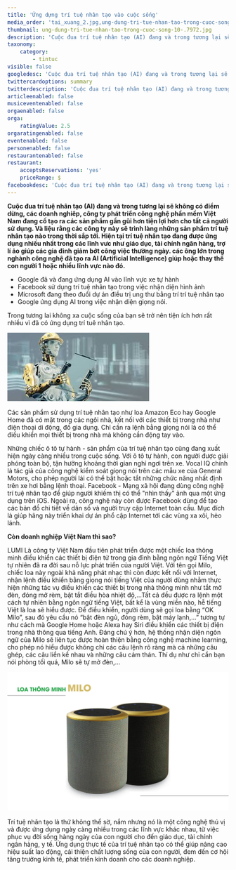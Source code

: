 ```yaml
---
title: 'Ứng dựng trí tuệ nhân tạo vào cuộc sống'
media_order: 'tai_xuang_2.jpg,ung-dung-tri-tue-nhan-tao-trong-cuoc-song-10-.7972.jpg,_MILO.jpg'
thumbnail: ung-dung-tri-tue-nhan-tao-trong-cuoc-song-10-.7972.jpg
description: 'Cuộc đua trí tuệ nhân tạo (AI) đang và trong tương lại sẽ không có điểm dừng, các doanh nghiêp, công ty phát triển công nghệ phần mềm Việt Nam đang cố tạo ra các sản phẩm gần gũi hơn tiện lợi hơn cho tất cả người sử dụng. Và liệu rằng các công ty này sẽ trình làng những sản phẩm trí tuệ nhân tạo nào trong thời sắp tới. Hiện tại trí tuệ nhân tạo đang được ứng dụng nhiều nhất trong các lĩnh vưc như giáo dục, tài chính ngân hàng, trợ lí ảo giúp các gia đinh giảm bớt công việc thường ngày. các ông lớn trong nghành công nghệ đã tạo ra AI (Artificial Intelligence) giúp hoặc thay thế con người 1 hoặc nhiều lĩnh vực nào đó'
taxonomy:
    category:
        - tintuc
visible: false
googledesc: 'Cuộc đua trí tuệ nhân tạo (AI) đang và trong tương lại sẽ không có điểm dừng, các doanh nghiêp, công ty phát triển công nghệ phần mềm Việt Nam đang cố tạo ra các sản phẩm gần gũi hơn tiện lợi hơn cho tất cả người sử dụng. Và liệu rằng các công ty này sẽ trình làng những sản phẩm trí tuệ nhân tạo nào trong thời sắp tới. Hiện tại trí tuệ nhân tạo đang được ứng dụng nhiều nhất trong các lĩnh vưc như giáo dục, tài chính ngân hàng, trợ lí ảo giúp các gia đinh giảm bớt công việc thường ngày. các ông lớn trong nghành công nghệ đã tạo ra AI (Artificial Intelligence) giúp hoặc thay thế con người 1 hoặc nhiều lĩnh vực nào đó'
twittercardoptions: summary
twitterdescription: 'Cuộc đua trí tuệ nhân tạo (AI) đang và trong tương lại sẽ không có điểm dừng, các doanh nghiêp, công ty phát triển công nghệ phần mềm Việt Nam đang cố tạo ra các sản phẩm gần gũi hơn tiện lợi hơn cho tất cả người sử dụng. Và liệu rằng các công ty này sẽ trình làng những sản phẩm trí tuệ nhân tạo nào trong thời sắp tới. Hiện tại trí tuệ nhân tạo đang được ứng dụng nhiều nhất trong các lĩnh vưc như giáo dục, tài chính ngân hàng, trợ lí ảo giúp các gia đinh giảm bớt công việc thường ngày. các ông lớn trong nghành công nghệ đã tạo ra AI (Artificial Intelligence) giúp hoặc thay thế con người 1 hoặc nhiều lĩnh vực nào đó'
articleenabled: false
musiceventenabled: false
orgaenabled: false
orga:
    ratingValue: 2.5
orgaratingenabled: false
eventenabled: false
personenabled: false
restaurantenabled: false
restaurant:
    acceptsReservations: 'yes'
    priceRange: $
facebookdesc: 'Cuộc đua trí tuệ nhân tạo (AI) đang và trong tương lại sẽ không có điểm dừng, các doanh nghiêp, công ty phát triển công nghệ phần mềm Việt Nam đang cố tạo ra các sản phẩm gần gũi hơn tiện lợi hơn cho tất cả người sử dụng. Và liệu rằng các công ty này sẽ trình làng những sản phẩm trí tuệ nhân tạo nào trong thời sắp tới. Hiện tại trí tuệ nhân tạo đang được ứng dụng nhiều nhất trong các lĩnh vưc như giáo dục, tài chính ngân hàng, trợ lí ảo giúp các gia đinh giảm bớt công việc thường ngày. các ông lớn trong nghành công nghệ đã tạo ra AI (Artificial Intelligence) giúp hoặc thay thế con người 1 hoặc nhiều lĩnh vực nào đó'
---
```


**Cuộc đua trí tuệ nhân tạo (AI) đang và trong tương lại sẽ không có điểm dừng, các doanh nghiêp, công ty phát triển công nghệ phần mềm Việt Nam đang cố tạo ra các sản phẩm gần gũi hơn tiện lợi hơn cho tất cả người sử dụng. Và liệu rằng các công ty này sẽ trình làng những sản phẩm trí tuệ nhân tạo nào trong thời sắp tới. Hiện tại trí tuệ nhân tạo đang được ứng dụng nhiều nhất trong các lĩnh vưc như giáo dục, tài chính ngân hàng, trợ lí ảo giúp các gia đinh giảm bớt công việc thường ngày. các ông lớn trong nghành công nghệ đã tạo ra AI (Artificial Intelligence) giúp hoặc thay thế con người 1 hoặc nhiều lĩnh vực nào đó.**

* Google đã và đang ứng dụng AI vào lĩnh vực xe tự hành
* Facebook sử dụng trí tuệ nhân tạo trong việc nhận diện hình ảnh
* Microsoft đang theo đuổi dự án điều trị ung thư bằng trí trí tuệ nhân tạo
* Google ứng dụng AI trong việc nhận diện giọng nói.

Trong tương lai không xa cuộc sống của bạn sẽ trở nên tiện ích hơn rất nhiều vì đã có ứng dụng trí tuê nhân tạo.

![trí tuê nhân tạo](tai_xuang_2.jpg)

Các sản phẩm sử dụng trí tuệ nhân tạo như loa Amazon Eco hay Google Home đã có mặt trong các ngôi nhà, kết nối với các thiết bị trong nhà như điện thoại di động, đồ gia dụng. Chỉ cần ra lệnh bằng giọng nói là có thể điều khiển mọi thiết bị trong nhà mà không cần động tay vào.

Những chiếc ô tô tự hành - sản phẩm của trí tuệ nhân tạo cũng đang xuất hiện ngày càng nhiều trong cuộc sống. Với ô tô tự hành, con người được giải phóng toàn bộ, tận hưởng khoảng thời gian nghỉ ngơi trên xe. Vocal IQ chính là tác giả của công nghệ kiểm soát giọng nói trên các mẫu xe của General Motors, cho phép người lái có thể bật hoặc tắt những chức năng nhất định trên xe hơi bằng lệnh thoại.
Facebook - Mạng xã hội đang dùng công nghệ trí tuệ nhân tạo để giúp người khiếm thị có thể "nhìn thấy" ảnh qua một ứng dụng trên iOS. Ngoài ra, công nghệ này còn được Facebook dùng để tạo các bản đồ chi tiết về dân số và người truy cập Internet toàn cầu. Mục đích là giúp hãng này triển khai dự án phổ cập Internet tới các vùng xa xôi, hẻo lánh.

**Còn doanh nghiệp Việt Nam thì sao?**

LUMI  Là công ty Việt Nam đầu tiên phát triển được một chiếc loa thông minh điều khiển các thiết bị điện tử trong gia đình bằng ngôn ngữ Tiếng Việt tự nhiên đã ra đời sau nỗ lực phát triển của người Việt. Với tên gọi Milo, chiếc loa này ngoài khả năng phát nhạc thì còn được kết nối với Internet, nhận lệnh điều khiển bằng giọng nói tiếng Việt của người dùng nhằm thực hiện những tác vụ điều khiển các thiết bị trong nhà thông minh như tắt mở đèn, đóng mở rèm, bật tắt điều hòa nhiệt độ,…Tất cả đều được ra lệnh một cách tự nhiên bằng ngôn ngữ tiếng Việt, bất kể là vùng miền nào, hễ tiếng Việt là loa sẽ hiểu được. Để điều khiển, người dùng sẽ gọi loa bằng “OK Milo”, sau đó yêu cầu nó “bật đèn ngủ, đóng rèm, bật máy lạnh,…” tương tự như cách mà Google Home hoặc Alexa hay Siri điều khiển các thiết bị điện trong nhà thông qua tiếng Anh. Đáng chú ý hơn, hệ thống nhận diện ngôn ngữ của Milo sẽ liên tục được hoàn thiện bằng công nghệ machine learning, cho phép nó hiểu được không chỉ các câu lệnh rõ ràng mà cả những câu ghép, các câu liền kề nhau và những câu cảm thán. Thí dụ như chỉ cần bạn nói phòng tối quá, Milo sẽ tự mở đèn,…

![nhà thông minh Loa thông minh milo](_MILO.jpg)

Trí tuệ nhân tạo là thứ không thể sờ, nắm nhưng nó là một công nghệ thú vị và được ứng dụng ngày càng nhiều trong các lĩnh vực khác nhau, từ việc phục vụ đời sống hàng ngày của con người cho đến giáo dục, tài chính ngân hàng, y tế. Ứng dụng thực tế của trí tuệ nhân tạo có thể giúp nâng cao hiệu suất lao động, cải thiện chất lượng sống của con người, đem đến cơ hội tăng trưởng kinh tế, phát triển kinh doanh cho các doanh nghiệp.